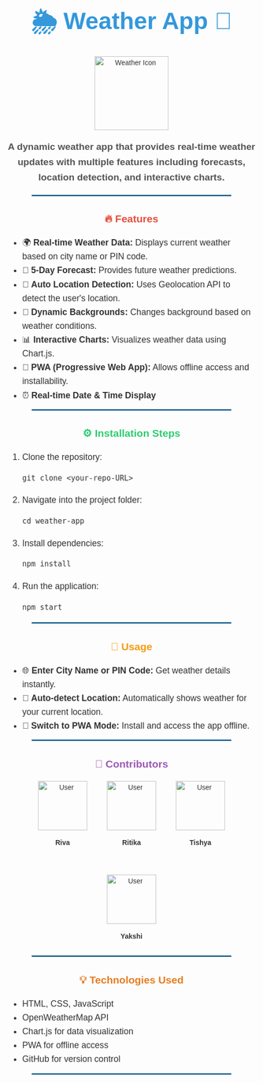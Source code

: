<div align="center" style="font-family: Arial, sans-serif; line-height: 1.6; color: #333;">
  
  <h1 style="font-size: 3rem; color: #3498db;">🌦️ Weather App 🌟</h1>

  <img src="https://cdn-icons-png.flaticon.com/512/869/869869.png" alt="Weather Icon" width="150" />

  <p style="font-size: 1.2rem; font-weight: bold; color: #555;">
    A dynamic weather app that provides real-time weather updates with multiple features including forecasts, location detection, and interactive charts.
  </p>

  <hr style="border: 1px solid #3498db; width: 80%;">
  
  <h2 style="color: #e74c3c;">🔥 Features</h2>
  <ul style="text-align: left; max-width: 800px; margin: 0 auto; font-size: 1.1rem;">
    <li>🌍 <b>Real-time Weather Data:</b> Displays current weather based on city name or PIN code.</li>
    <li>📅 <b>5-Day Forecast:</b> Provides future weather predictions.</li>
    <li>📍 <b>Auto Location Detection:</b> Uses Geolocation API to detect the user's location.</li>
    <li>🌆 <b>Dynamic Backgrounds:</b> Changes background based on weather conditions.</li>
    <li>📊 <b>Interactive Charts:</b> Visualizes weather data using Chart.js.</li>
    <li>📱 <b>PWA (Progressive Web App):</b> Allows offline access and installability.</li>
    <li>⏰ <b>Real-time Date & Time Display</b></li>
  </ul>

  <hr style="border: 1px solid #3498db; width: 80%;">

  <h2 style="color: #2ecc71;">⚙️ Installation Steps</h2>
  <ol style="text-align: left; max-width: 800px; margin: 0 auto; font-size: 1.1rem;">
    <li>Clone the repository:
      <pre><code>git clone &lt;your-repo-URL&gt;</code></pre>
    </li>
    <li>Navigate into the project folder:
      <pre><code>cd weather-app</code></pre>
    </li>
    <li>Install dependencies:
      <pre><code>npm install</code></pre>
    </li>
    <li>Run the application:
      <pre><code>npm start</code></pre>
    </li>
  </ol>

  <hr style="border: 1px solid #3498db; width: 80%;">

  <h2 style="color: #f39c12;">🚀 Usage</h2>
  <ul style="text-align: left; max-width: 800px; margin: 0 auto; font-size: 1.1rem;">
    <li>🌐 <b>Enter City Name or PIN Code:</b> Get weather details instantly.</li>
    <li>📍 <b>Auto-detect Location:</b> Automatically shows weather for your current location.</li>
    <li>🔧 <b>Switch to PWA Mode:</b> Install and access the app offline.</li>
  </ul>

  <hr style="border: 1px solid #3498db; width: 80%;">

  <h2 style="color: #9b59b6;">👥 Contributors</h2>
  
  <div style="display: flex; justify-content: center; gap: 40px; flex-wrap: wrap;">
    <div style="text-align: center;">
      <img src="https://cdn-icons-png.flaticon.com/512/847/847969.png" alt="User" width="100" />
      <p><b>Riva</b></p>
    </div>
    <div style="text-align: center;">
      <img src="https://cdn-icons-png.flaticon.com/512/847/847969.png" alt="User" width="100" />
      <p><b>Ritika</b></p>
    </div>
    <div style="text-align: center;">
      <img src="https://cdn-icons-png.flaticon.com/512/847/847969.png" alt="User" width="100" />
      <p><b>Tishya</b></p>
    </div>
    <div style="text-align: center;">
      <img src="https://cdn-icons-png.flaticon.com/512/847/847969.png" alt="User" width="100" />
      <p><b>Yakshi</b></p>
    </div>
  </div>

  <hr style="border: 1px solid #3498db; width: 80%;">

  <h2 style="color: #e67e22;">💡 Technologies Used</h2>
  <ul style="text-align: left; max-width: 800px; margin: 0 auto; font-size: 1.1rem;">
    <li>HTML, CSS, JavaScript</li>
    <li>OpenWeatherMap API</li>
    <li>Chart.js for data visualization</li>
    <li>PWA for offline access</li>
    <li>GitHub for version control</li>
  </ul>

  <hr style="border: 1px solid #3498db; width: 80%;">

  
  



